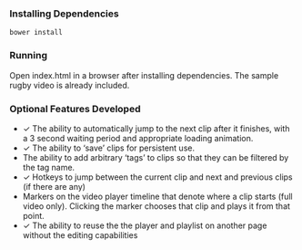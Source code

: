 ### Installing Dependencies

``bower install``

### Running

Open index.html in a browser after installing dependencies. The sample rugby video is already included.

### Optional Features Developed

* ✓ The ability to automatically jump to the next clip after it finishes, with a 3 second waiting period and appropriate loading animation.
* ✓ The ability to ‘save’ clips for persistent use.
* The ability to add arbitrary ‘tags’ to clips so that they can be filtered by the tag name.
* ✓ Hotkeys to jump between the current clip and next and previous clips (if there are any)
* Markers on the video player timeline that denote where a clip starts (full video only).
Clicking the marker chooses that clip and plays it from that point.
* ✓ The ability to reuse the the player and playlist on another page without the editing
capabilities


